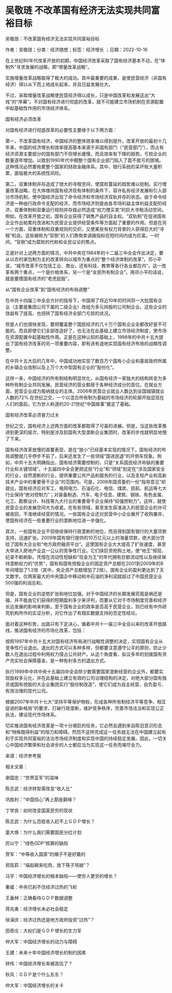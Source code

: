# 吴敬琏  不改革国有经济无法实现共同富裕目标    
    
吴敬琏：不改革国有经济无法实现共同富裕目标    
作者：吴敬琏；分类：经济随想；标签：经济增长 ；日期：2022-10-16    
在上世纪80年代改革开放的初期，中国经济改革采取了国有经济基本不动，在“体制外”寻求发展的战略，即“增量改革战略”。    
实施增量改革战略取得了极大的成功。其中最重要的成果，是使民营经济（非国有经济）得以从下而上地成长起来，并且日益发展壮大。    
不过，采取增量改革战略使民营经济得以成长，只是中国改革和发展这出“大戏”的“序幕”。不对国有经济进行彻底的改革，就不可能建立市场机制在资源配置中起基础性作用的市场经济体系。    
国有经济必须改革    
对国有经济进行彻底改革的必要性主要缘于以下两方面：    
第一，不改革国有经济，中国经济的整体效率难以得到提升。改革开放的最初十几年来，中国的经济增长和效率提高基本来源于非国有部门（“民营部门”），而占有经济资源主要部分的国有部门不但增长缓慢，而且效率有下降的趋势。亏损企业的数量逐年增加。以致到1990年代中期整个国有企业部门陷入了盈不抵亏的困境。这种情况必然要拖累整个国家的财政金融体系。其中，银行系统的呆坏账大量积累，面临极大的系统性风险。    
第二，双重体制并存造成了很大的寻租空间，使腐败蔓延的趋势难以扼制。实行增量改革战略，在大体维持国有经济现有体制的条件下，容许私有经济发展和引入部分市场机制，使中国经济出现了命令经济和市场经济双轨并存的状态。由于命令经济是一种由行政命令支配的经济，而市场经济则是由各市场利益主体利益支配的经济，双重体制和双重运行规则并存就必然造成“权力搅买卖”的巨大寻租活动空间。例如，在改革开放之初，国有企业获得了销售产品的自主权。“双轨制”在促进国有企业作出帕累托改进和为民营企业提供经营条件等方面起了重要的作用。但是在另一个方面，双重体制和双重规则的交织，又使某些有权力背景的人获得巨大的“寻租”机会。这些被称为“官倒”的人们靠倒卖调拨指标在短时间内成为巨富。一时间，“官倒”成为腐败的代称和全民议论的焦点。    
正是针对上述两方面的情况，中共中央在1984年的十二届三中全会作出决定，要从以农村承包制为主的改革转向以城市为重点的“整个经济体制的改革”。邓小平说，“城市改革不仅包括工业、商业，还有科技、教育等各行各业都在内”。这一改革有两个重点，一个是价格体系，另一个是“全民所有制企业”。用邓小平的话说，就是要摸国有经济的“老虎屁股”。    
从“国有企业改革”到“国有经济的布局调整”    
在中共十四届三中全会方针的指导下，中国用了将近10年的时间将一大批国有企业（主要是集团公司下属的二级企业）改组为多元持股的公司制企业。这些企业的效益有了提高，也扭转了国有经济全部门亏损的状况。    
但是人们也很快发现，要把覆盖整个国民经济的几十万个国有企业全都改好是不可能的。而且即使它们全部改造好了，也无法在此基础上建立市场经济制度，使市场在资源配置中起基础性作用。正是在这种认知的基础上，1998年的中共十五大提出了国有经济改革的另一项重要内容，即有进有退地实现国有经济布局的战略性调整。    
在中共十五大后的几年中，中国成功地实现了数百万个国有小企业和基层政府所属的乡镇企业改制以及上万个大中型国有企业的“股份化”。    
这样一来，中国经济的所有制结构明显优化，从国有经济一家独大的结构转变为多种所有制企业共同发展。民营经济的营业额居于各种经济成分的首位。在就业方面，民营企业成为吸纳就业的主体。2006年民营企业就业人数达到全国城镇就业人数的72%.在世纪之交，一个以混合所有制为基础的市场经济的轮廓开始显现在人们的面前。它为世人称道的20-21世纪“中国故事”奠定了基础。    
国有经济改革必须奋力过关    
世纪之交，国有经济上述两方面的改革都取得了可喜的进展。但是，当这些改革推进到更深的层次，特别是涉及到国有大型垄断企业集团时，改革的步伐就明显地慢了下来。    
国有经济改革放慢的首要表现，是在“放小”已经基本实现的情况下，国有经济的布局调整就几乎停步不前了，后来还发生了一些领域“国进民退”的开倒车现象。例如，中共十五大明确指出，国有经济需要控制的，只是“关系国民经济命脉的重要行业和关键领域”。十五届四中全会更把这些“行业”和“领域”划定在“涉及国家安全的行业，自然垄断的行业，提供重要公共产品和服务的行业，以及支柱产业和高新技术产业中的重要骨干企业”的范围内。可是，2006年国资委的一份“指导意见”却提出，国有经济应对军工、电网电力、石油石化、电信、煤炭、民航、航运等七大行业保持“绝对控制力”；对装备制造、汽车、电子信息、建筑、钢铁、有色金属、化工、勘察设计、科技等九大行业的重要骨干企业保持“较强控制力”。这样，就使民营企业的发展空间大为收紧。在有些领域，甚至发生获准进入的民营企业的许可被收回，不准继续经营的情况。一些国有企业还对民营中小企业展开了收购兼并，使国有经济在一些重要行业的垄断地位进一步强化。    
其次，一些国有企业不但继续保持行政垄断的地位，而且得到国有银行的大量贷款支持，迅速扩张。2009年国有银行提供的10万亿元以上的海量贷款，绝大部分贷给了国有大企业和“地方政府融资平台”。这使国有企业大大提高了扩张速度，甚至大举进入房地产业这一公认的竞争性行业。它们挟巨资抢购土地，使“地王”频现，纪录不断刷新。凭借在流动性短缺和“现金为王”的年代拥有巨额流动性以及继续保持垄断权力的“优势”，国有和国有控股企业的固定资产总额在2001到2009年的8年间增加了1.2倍（其中，央企资产总额增加了2倍）。国有企业的盈利更达到了天文数字。仅两家最大的中央国企中移动和中石油的净利润就超过了中国民营企业500强的利润总和。    
但是，国有企业的逆势扩张和地位加强，对于中国经济的长期发展究竟是祸还是福，并不能由它们获得的短期盈利多少来评判，而要从它对于市场制度完善和经济长远发展的影响来判断。至于国有企业的效率是否高于民营企业，则已经有中外研究机构所作的实证分析，对它作出了有翔实数据支持的否定性结论。    
面对着这种形势，出路只有下定决心，循着中共十一届三中全会以来的改革开放路线，推进国有经济的市场化改革，包括：    
按照1997年中共十五大对国有经济布局进行战略性调整的决定，实现国有企业从竞争性行业退出。退出的方式可以多种多样，但都要注意遵守公平的原则，防止少数人在退出过程中利用权力侵占公共财产。从这个角度看，拟议多年的划拨国有资产充实社会保障基金，是一种有利多方的退出方式。    
执行1999年中共中央十五届四中全会除少数需要国家垄断经营的企业外，都要实现股权多元化，并在此基础上建立有效的公司治理结构的决定，对绝大部分国有独资或国有控股的大企业集团实行“股份制改造”，使它们成为自主经营、自负盈亏、有效治理的现代公司。    
根据2007年中共十七大“坚持平等保护物权，形成各种所有制经济平等竞争、相互促进的新格局”的要求，打破行政垄断，维护竞争秩序，完善市场法治和实现公正执法，建设现代市场体系。    
切实推进国有经济改革是一项十分艰巨的任务，它必然会遇到来自陈旧意识形态和“特殊既得利益”的阻力和障碍。然而不这样完成这一任务就无法在中国建立起有利于实现共同富裕的法治市场经济制度和实现中国的持续稳定发展。因此，一切关心中国经济繁荣和社会进步的人士都应当为实现这一任务而竭尽全力。    
来源：经济参考报    
    
相关文章：    
谢国忠：“世界亚军”的滋味    
陈志武：经济转型需改变“收入比”    
巩胜利：“中国信心”再上那座巅峰？    
丁学良：如何改变国富民穷的现状    
陈志武：为什么百姓收入赶不上ＧＤＰ增长？    
童大焕：为什么我们需要国民分红计划    
厉以宁：“绿色GDP”核算的缺陷    
贺军：“中等收入国家”的帽子不是好戴的    
郑现莉：“端起碗来吃肉，放下筷子骂娘”？    
马宇：中国经济增长的根本缺陷——使穷人更穷的增长？    
秦威：中央已刹不住经济过热的飞轮    
王垂林：正确看待ＧＤＰ数据调整    
蒋兆勇：经济增长未必社会稳定    
徐滇庆：经济过热还是地方政府投资“过热”？    
田奇庄：大权们是ＧＤＰ增长的生力军    
仲大军：中国经济增长的动力与障碍    
王建：未来十年中国经济增长的制约因素    
钟伟：中国经济增长率被高估了？    
秋风：ＧＤＰ是个什么东东？    
仲大军：中国经济增长的关卡